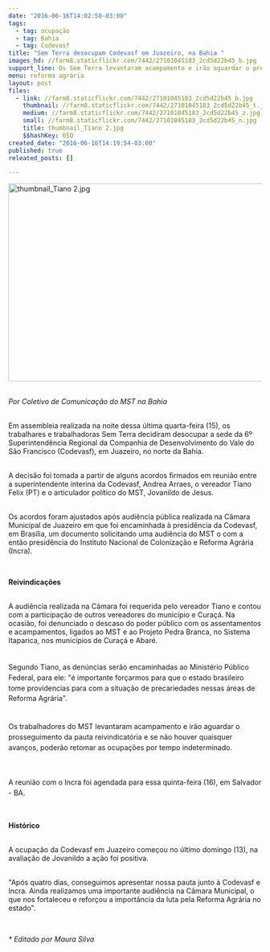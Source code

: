 ```yaml
---
date: "2016-06-16T14:02:50-03:00"
tags:
  - tag: ocupação
  - tag: Bahia
  - tag: Codevasf
title: "Sem Terra desocupam Codevasf em Juazeiro, na Bahia "
images_hd: //farm8.staticflickr.com/7442/27101045183_2cd5d22b45_b.jpg
support_line: Os Sem Terra levantaram acampamento e irão aguardar o prosseguimento da pauta reivindicatória.
menu: reforma agrária
layout: post
files:
  - link: //farm8.staticflickr.com/7442/27101045183_2cd5d22b45_b.jpg
    thumbnail: //farm8.staticflickr.com/7442/27101045183_2cd5d22b45_t.jpg
    medium: //farm8.staticflickr.com/7442/27101045183_2cd5d22b45_z.jpg
    small: //farm8.staticflickr.com/7442/27101045183_2cd5d22b45_n.jpg
    title: thumbnail_Tiano 2.jpg
    $$hashKey: 05Q
created_date: "2016-06-16T14:19:54-03:00"
published: true
releated_posts: []

---
```

<p><img alt="thumbnail_Tiano 2.jpg" height="394" src="//farm8.staticflickr.com/7442/27101045183_2cd5d22b45_b.jpg" width="700" /></p>

<p><br />
<em>Por Coletivo de Comunica&ccedil;&atilde;o do MST na Bahia</em></p>

<p><br />
Em assembleia realizada na noite dessa &uacute;ltima quarta-feira (15), os trabalhares e trabalhadoras Sem Terra decidiram desocupar a sede da 6&ordm; Superintend&ecirc;ncia Regional da Companhia de Desenvolvimento do Vale do S&atilde;o Francisco (Codevasf), em Juazeiro, no norte da Bahia.</p>

<p><br />
A decis&atilde;o foi tomada a partir de alguns acordos firmados em reuni&atilde;o entre a superintendente interina da Codevasf, Andrea Arraes, o vereador Tiano Felix (PT) e o articulador pol&iacute;tico do MST, Jovanildo de Jesus.</p>

<p><br />
Os acordos foram ajustados ap&oacute;s audi&ecirc;ncia p&uacute;blica realizada na C&acirc;mara Municipal de Juazeiro em que&nbsp;foi encaminhada &agrave; presid&ecirc;ncia da Codevasf, em Bras&iacute;lia, um documento solicitando uma audi&ecirc;ncia do MST o com a ent&atilde;o presid&ecirc;ncia do Instituto Nacional de Coloniza&ccedil;&atilde;o e Reforma Agr&aacute;ria (Incra).</p>

<p>&nbsp;</p>

<p><strong>Reivindica&ccedil;&otilde;es</strong></p>

<p><br />
A audi&ecirc;ncia realizada na C&acirc;mara foi requerida pelo vereador Tiano e contou com a participa&ccedil;&atilde;o de outros vereadores do munic&iacute;pio e Cura&ccedil;&aacute;. Na ocasi&atilde;o,&nbsp;foi denunciado o descaso do poder p&uacute;blico com os assentamentos e acampamentos, ligados ao MST e ao Projeto Pedra Branca, no Sistema Itaparica, nos munic&iacute;pios de Cura&ccedil;&aacute; e Abar&eacute;.</p>

<p style="line-height: 20.8px;"><br />
Segundo Tiano, as den&uacute;ncias ser&atilde;o encaminhadas ao Minist&eacute;rio P&uacute;blico Federal, para ele:&nbsp;&quot;&eacute; importante for&ccedil;armos para que o estado brasileiro tome providencias para com a situa&ccedil;&atilde;o de precariedades nessas &aacute;reas de Reforma Agr&aacute;ria&quot;.</p>

<p style="line-height: 20.8px;"><br />
<span style="line-height: 20.8px;">Os trabalhadores do MST levantaram acampamento e ir&atilde;o aguardar o prosseguimento da pauta reivindicat&oacute;ria e se n&atilde;o houver quaisquer avan&ccedil;os, poder&atilde;o retomar as ocupa&ccedil;&otilde;es por tempo indeterminado</span><span style="line-height: 20.8px;">.</span></p>

<p style="line-height: 20.8px;">&nbsp;</p>

<p style="line-height: 20.8px;">A reuni&atilde;o com o Incra foi agendada para essa quinta-feira (16), em Salvador - BA.</p>

<p>&nbsp;</p>

<p><strong>Hist&oacute;rico&nbsp;</strong></p>

<p><br />
A ocupa&ccedil;&atilde;o da Codevasf em Juazeiro come&ccedil;ou no &uacute;ltimo domingo (13), na avalia&ccedil;&atilde;o de Jovanildo a a&ccedil;&atilde;o foi positiva.</p>

<p><br />
&quot;Ap&oacute;s quatro dias, conseguimos apresentar nossa pauta junto &agrave; Codevasf e Incra. Ainda realizamos uma importante audi&ecirc;ncia na C&acirc;mara Municipal, o que nos fortaleceu e refor&ccedil;ou a import&acirc;ncia da luta pela Reforma Agr&aacute;ria no estado&quot;.</p>

<p>&nbsp;</p>

<p><em>* Editado por Maura Silva&nbsp;</em></p>

<p>&nbsp;</p>
